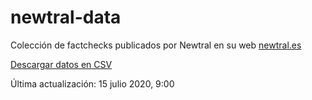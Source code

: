 # newtral-data

Colección de factchecks publicados por Newtral en su web [newtral.es](https://www.newtral.es/zona-verificacion/fact-check/)

[Descargar datos en CSV](https://raw.githubusercontent.com/Saigesp/newtral-data/master/factcheckings.csv)

Última actualización: 15 julio 2020, 9:00

